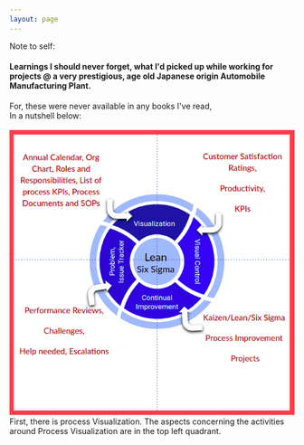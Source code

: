 ```yaml
---
layout: page
---
```


Note to self: <br>
#### Learnings I should never forget, what I'd picked up  while working for projects @ a very prestigious, age old Japanese origin Automobile Manufacturing Plant.<br>
<p>For, these were never available in any books I've read,<br>
In a nutshell below:<br><br>

<img src="/assets/images/ProcessVisualization.png">
<br>
First, there is process Visualization. The aspects concerning the activities around Process Visualization are in the top left quadrant. 

